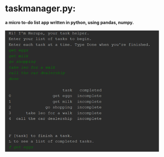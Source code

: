 # taskmanager.py: 
#### a micro to-do list app written in python, using pandas, numpy.

![Image Example](https://github.com/celialewis3/taskmanager/blob/master/example.png?raw=true)
